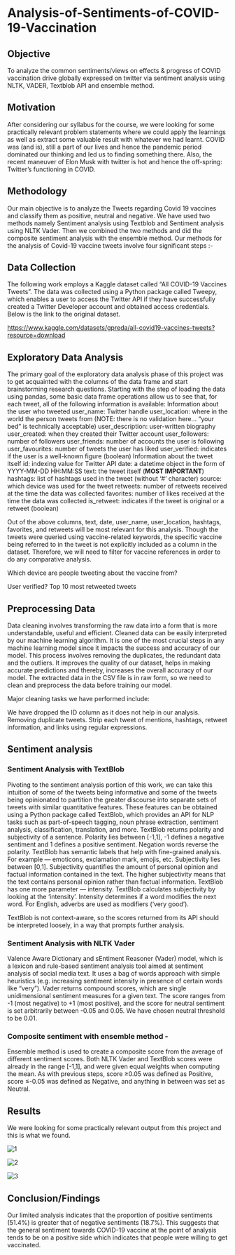 # Analysis-of-Sentiments-of-COVID-19-Vaccination

## Objective
To analyze the common sentiments/views on effects & progress of COVID vaccination drive globally expressed on twitter via sentiment analysis using NLTK, VADER, Textblob API and ensemble method.

## Motivation
After considering our syllabus for the course, we were looking for some practically relevant problem statements where we could apply the learnings as well as extract some valuable result with whatever we had learnt.
COVID was (and is), still a part of our lives and hence the pandemic period dominated our thinking and led us to finding something there. Also, the recent maneuver of Elon Musk with twitter is hot and hence the off-spring: Twitter’s functioning in COVID.

## Methodology
Our main objective is to analyze the Tweets regarding Covid 19 vaccines and classify them as positive, neutral and negative. We have used two methods namely Sentiment analysis using Textblob and Sentiment analysis using NLTK Vader. Then we combined the two methods and did the composite sentiment analysis with the ensemble method. Our methods for the analysis of Covid-19 vaccine tweets involve four significant steps :-

## Data Collection
The following work employs a Kaggle dataset called “All COVID-19 Vaccines Tweets”. The data was collected using a Python package called Tweepy, which enables a user to access the Twitter API if they have successfully created a Twitter Developer account and obtained access credentials.
Below is the link to the original dataset.

https://www.kaggle.com/datasets/gpreda/all-covid19-vaccines-tweets?resource=download


## Exploratory Data Analysis
The primary goal of the exploratory data analysis phase of this project was to get acquainted with the columns of the data frame and start brainstorming research questions.
Starting with the step of loading the data using pandas, some basic data frame operations allow us to see that, for each tweet, all of the following information is available:
Information about the user who tweeted
user_name: Twitter handle
user_location: where in the world the person tweets from (NOTE: there is no validation here… “your bed” is technically acceptable)
user_description: user-written biography
user_created: when they created their Twitter account
user_followers: number of followers
user_friends: number of accounts the user is following
user_favourites: number of tweets the user has liked
user_verified: indicates if the user is a well-known figure (boolean)
Information about the tweet itself
id: indexing value for Twitter API
date: a datetime object in the form of YYYY-MM-DD HH:MM:SS
text: the tweet itself (**MOST IMPORTANT**)
hashtags: list of hashtags used in the tweet (without ‘#’ character)
source: which device was used for the tweet
retweets: number of retweets received at the time the data was collected
favorites: number of likes received at the time the data was collected
is_retweet: indicates if the tweet is original or a retweet (boolean)


Out of the above columns, text, date, user_name, user_location, hashtags, favorites, and retweets will be most relevant for this analysis. Though the tweets were queried using vaccine-related keywords, the specific vaccine being referred to in the tweet is not explicitly included as a column in the dataset. Therefore, we will need to filter for vaccine references in order to do any comparative analysis.


Which device are people tweeting about the vaccine from?


User verified?
Top 10 most retweeted tweets



## Preprocessing Data
Data cleaning involves transforming the raw data into a form that is more understandable, useful and efficient. Cleaned data can be easily interpreted by our machine learning algorithm. It is one of the most crucial steps in any machine learning model since it impacts the success and accuracy of our model. This process involves removing the duplicates, the redundant data and the outliers. It improves the quality of our dataset, helps in making accurate predictions and thereby, increases the overall accuracy of our model.
The extracted data in the CSV file is in raw form, so we need to clean and preprocess the data before training our model.

Major cleaning tasks we have performed include:

We have dropped the ID column as it does not help in our analysis.
Removing duplicate tweets.
Strip each tweet of mentions, hashtags, retweet information, and links using regular expressions.

## Sentiment analysis

### Sentiment Analysis with TextBlob
Pivoting to the sentiment analysis portion of this work, we can take this intuition of some of the tweets being informative and some of the tweets being opinionated to partition the greater discourse into separate sets of tweets with similar quantitative features. These features can be obtained using a Python package called TextBlob, which provides an API for NLP tasks such as part-of-speech tagging, noun phrase extraction, sentiment analysis, classification, translation, and more.
TextBlob returns polarity and subjectivity of a sentence. Polarity lies between [-1,1], -1 defines a negative sentiment and 1 defines a positive sentiment. Negation words reverse the polarity. TextBlob has semantic labels that help with fine-grained analysis. For example — emoticons, exclamation mark, emojis, etc. Subjectivity lies between [0,1]. Subjectivity quantifies the amount of personal opinion and factual information contained in the text. The higher subjectivity means that the text contains personal opinion rather than factual information. TextBlob has one more parameter — intensity. TextBlob calculates subjectivity by looking at the ‘intensity’. Intensity determines if a word modifies the next word. For English, adverbs are used as modifiers (‘very good’).

TextBlob is not context-aware, so the scores returned from its API should be interpreted loosely, in a way that prompts further analysis.


### Sentiment Analysis with NLTK Vader
Valence Aware Dictionary and sEntiment Reasoner (Vader) model, which is a lexicon and rule-based sentiment analysis tool aimed at sentiment analysis of social media text. It uses a bag of words approach with simple heuristics (e.g. increasing sentiment intensity in presence of certain words like “very”).
Vader returns compound scores, which are single unidimensional sentiment measures for a given text. The score ranges from -1 (most negative) to +1 (most positive), and the score for neutral sentiment is set arbitrarily between -0.05 and 0.05. We have chosen neutral threshold to be 0.01.

### Composite sentiment with ensemble method - 
Ensemble method is used to create a composite score from the average of different  sentiment scores. Both NLTK Vader and TextBlob scores were already in the range [-1,1], and were given equal weights when computing the mean.
As with previous steps, score ≥0.05 was defined as Positive, score ≤-0.05 was defined as Negative, and anything in between was set as Neutral. 

## Results
We were looking for some practically relevant output from this project and this is what we found. 

![1](https://user-images.githubusercontent.com/63241474/167245200-3286627d-769e-4e96-b3e8-270b6d9a416c.png)

![2](https://user-images.githubusercontent.com/63241474/167245201-92fa8834-0180-45da-8872-b417c22c2fd2.png)

![3](https://user-images.githubusercontent.com/63241474/167245203-ed00d691-371b-49e0-9c07-3d418ce310d7.png)



## Conclusion/Findings
Our limited analysis indicates that the proportion of positive sentiments (51.4%) is  greater that of negative sentiments (18.7%). This suggests that the general sentiment towards COVID-19 vaccine at the point of analysis tends to be on a positive side which indicates that people were willing to get vaccinated.
